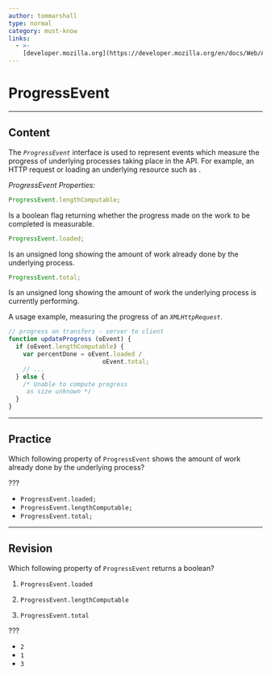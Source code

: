 ```yaml
---
author: tommarshall
type: normal
category: must-know
links:
  - >-
    [developer.mozilla.org](https://developer.mozilla.org/en/docs/Web/API/ProgressEvent){website}
---
```


# ProgressEvent


---

## Content

The *`ProgressEvent`* interface is used to represent events which measure the progress of underlying processes taking place in the API. For example, an HTTP request or loading an underlying resource such as *<img>*.

*ProgressEvent Properties:*

```javascript
ProgressEvent.lengthComputable;
```

Is a boolean flag returning whether the progress made on the work to be completed is measurable.

```javascript
ProgressEvent.loaded;
```

Is an unsigned long showing the amount of work already done by the underlying process.

```javascript
ProgressEvent.total;
```

Is an unsigned long showing the amount of work the underlying process is currently performing.

A usage example, measuring the progress of an *`XMLHttpRequest`*.

```javascript
// progress on transfers - server to client
function updateProgress (oEvent) {
  if (oEvent.lengthComputable) {
    var percentDone = oEvent.loaded /
                          oEvent.total;
    // ...
  } else {
    /* Unable to compute progress
     as size unknown */
  }
}
```


---

## Practice

Which following property of `ProgressEvent` shows the amount of work already done by the underlying process?

???

* `ProgressEvent.loaded;`
* `ProgressEvent.lengthComputable;`
* `ProgressEvent.total;`


---

## Revision

Which following property of `ProgressEvent` returns a boolean?

1) `ProgressEvent.loaded`

2) `ProgressEvent.lengthComputable`

3) `ProgressEvent.total`

???

* `2`
* `1`
* `3`
